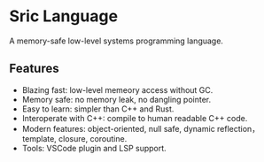 # Sric Language
A memory-safe low-level systems programming language.

## Features
- Blazing fast: low-level memeory access without GC.
- Memory safe: no memory leak, no dangling pointer.
- Easy to learn: simpler than C++ and Rust.
- Interoperate with C++: compile to human readable C++ code.
- Modern features: object-oriented, null safe, dynamic reflection，template, closure, coroutine.
- Tools: VSCode plugin and LSP support.